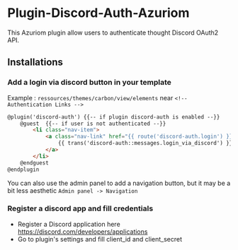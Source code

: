 # Plugin-Discord-Auth-Azuriom

This Azuriom plugin allow users to authenticate thought Discord OAuth2 API.

## Installations

### Add a login via discord button in your template 

Example : 
`ressources/themes/carbon/view/elements` near `<!-- Authentication Links -->`
```html
@plugin('discord-auth') {{-- if plugin discord-auth is enabled --}}
    @guest  {{-- if user is not authenticated --}}
        <li class="nav-item">
            <a class="nav-link" href="{{ route('discord-auth.login') }}">
                {{ trans('discord-auth::messages.login_via_discord') }}
            </a>
        </li>
    @endguest
@endplugin
```

You can also use the admin panel to add a navigation button, but it may be a bit less aesthetic 
`Admin panel -> Navigation` 

###  Register a discord app and fill credentials
* Register a Discord application here https://discord.com/developers/applications
* Go to plugin's settings and fill client_id and client_secret
